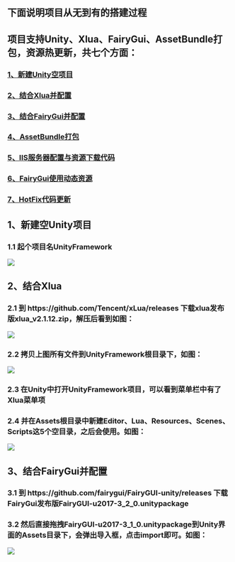 <h2>下面说明项目从无到有的搭建过程</h2>
<h2>项目支持Unity、Xlua、FairyGui、AssetBundle打包，资源热更新，共七个方面：</h2>
   <h3><a href="#n1">1、新建Unity空项目</a></h3>
   <h3><a href="#n2">2、结合Xlua并配置</a></h3>
   <h3><a href="#n3">3、结合FairyGui并配置</a></h3>
   <h3><a href="#n4">4、AssetBundle打包</a></h3>
   <h3><a href="#n5">5、IIS服务器配置与资源下载代码</a></h3>   
   <h3><a href="#n6">6、FairyGui使用动态资源</a></h3>
   <h3><a href="#n7">7、HotFix代码更新</a></h3>

<h2 name="n1">1、新建空Unity项目</h2>
   <h3>1.1 起个项目名UnityFramework</h3>
   <img src="https://github.com/terribleness/Unity-Xlua-FairyGui-AssetBundle/blob/master/document/QQ%E6%88%AA%E5%9B%BE20181204142922.png"/>
   
<h2 name="n2">2、结合Xlua</h2>
   <h3>2.1 到 https://github.com/Tencent/xLua/releases 下载xlua发布版xlua_v2.1.12.zip，解压后看到如图：</h3>
   <img src="https://github.com/terribleness/Unity-Xlua-FairyGui-AssetBundle/blob/master/document/QQ%E6%88%AA%E5%9B%BE20181204143454.png"/>
   
   <h3>2.2 拷贝上图所有文件到UnityFramework根目录下，如图：</h3>
   <img src="https://github.com/terribleness/Unity-Xlua-FairyGui-AssetBundle/blob/master/document/QQ%E6%88%AA%E5%9B%BE20181204144058.png"/>
   
   <h3>2.3 在Unity中打开UnityFramework项目，可以看到菜单栏中有了Xlua菜单项</h3> 
   <h3>2.4 并在Assets根目录中新建Editor、Lua、Resources、Scenes、Scripts这5个空目录，之后会使用。如图：</h3>   
   <img src="https://github.com/terribleness/Unity-Xlua-FairyGui-AssetBundle/blob/master/document/QQ%E6%88%AA%E5%9B%BE20181204145630.png"/>
   
<h2 name="n3">3、结合FairyGui并配置</h2>
   <h3>3.1 到 https://github.com/fairygui/FairyGUI-unity/releases 下载FairyGui发布版FairyGUI-u2017-3_2_0.unitypackage</h3>
   <h3>3.2 然后直接拖拽FairyGUI-u2017-3_1_0.unitypackage到Unity界面的Assets目录下，会弹出导入框，点击import即可。如图：</h3>
   <img src="https://github.com/terribleness/Unity-Xlua-FairyGui-AssetBundle/blob/master/document/QQ%E6%88%AA%E5%9B%BE20181204151027.png"/>
   
   
